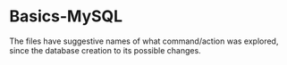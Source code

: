 # Basics-MySQL

The files have suggestive names of what command/action was explored, since the database creation to its possible changes.